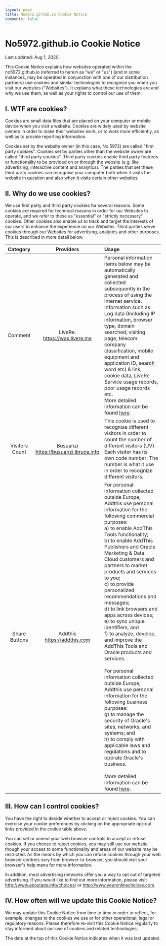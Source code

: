 ```yaml
---
layout: page
title: No5972.github.io Cookie Notice
comments: false
---
```


# No5972.github.io Cookie Notice

Last updated: Aug 1, 2020

This Cookie Notice explains how websites operated within the no5972.github.io (referred to herein as "we" or "us") (and in some instances, may be operated in conjunction with one of our distribution partners) use cookies and similar technologies to recognise you when you visit our websites ("Websites").  It explains what these technologies are and why we use them, as well as your rights to control our use of them.

## I. WTF are cookies?
Cookies are small data files that are placed on your computer or mobile device when you visit a website.  Cookies are widely used by website owners in order to make their websites work, or to work more efficiently, as well as to provide reporting information. 

Cookies set by the website owner (in this case, No.5972) are called "first party cookies".  Cookies set by parties other than the website owner are called "third party cookies".  Third party cookies enable third party features or functionality to be provided on or through the website (e.g. like advertising, interactive content and analytics).  The parties that set these third party cookies can recognise your computer both when it visits the website in question and also when it visits certain other websites. 

## II. Why do we use cookies?
We use first party and third party cookies for several reasons. Some cookies are required for technical reasons in order for our Websites to operate, and we refer to these as "essential" or "strictly necessary" cookies. Other cookies also enable us to track and target the interests of our users to enhance the experience on our Websites.   Third parties serve cookies through our Websites for advertising, analytics and other purposes.  This is described in more detail below.


| Category | Providers | Usage |
| :------: | :------: | :------ |
| Comment | LiveRe. <br>https://was.livere.me | Personal information items below may be automatically generated and collected subsequently in the process of using the internet service.<br>Information such as Log data (Including IP information, browser type, domain searched, visiting page, telecom company classification, mobile equipment and application ID, search word etc) &amp; link, cookie data, LiveRe Service usage records, poor usage records etc.<br>More detailed information can be found [here](http://livere.com/policy/privacy). |
| Visitors Count | Busuanzi<br>https://busuanzi.ibruce.info | This cookie is used to recognize different visitors in order to count the number of different visitors (UV).<br>Each visitor has its own code number. The number is what it use in order to recognize different visitors. |
| Share Buttons | Addthis<br>https://addthis.com | For personal information collected outside Europe, Addthis use personal information for the following commercial purposes:<br>a) to enable AddThis Tools functionality;<br>b) to enable AddThis Publishers and Oracle Marketing & Data Cloud customers and partners to market products and services to you;<br>c) to provide personalized recommendations and messages;<br>d) to link browsers and apps across devices;<br>e) to sync unique identifiers; and<br>f) to analyze, develop, and improve the AddThis Tools and Oracle products and services.<br><br>For personal information collected outside Europe, Addthis  use personal information for the following business purposes:<br>g) to manage the security of Oracle's sites, networks, and systems; and<br>h) to comply with applicable laws and regulations and to operate Oracle's business.<br><br>More detailed information can be found [here](https://www.oracle.com/legal/privacy/addthis-privacy-policy.html). |


## III. How can I control cookies?

You have the right to decide whether to accept or reject cookies.  You can exercise your cookie preferences by clicking on the appropriate opt-out links provided in the cookie table above.

You can set or amend your web browser controls to accept or refuse cookies. If you choose to reject cookies, you may still use our website though your access to some functionality and areas of our website may be restricted. As the means by which you can refuse cookies through your web browser controls vary from browser-to-browser, you should visit your browser's help menu for more information.

In addition, most advertising networks offer you a way to opt out of targeted advertising.  If you would like to find out more information, please visit http://www.aboutads.info/choices/ or http://www.youronlinechoices.com. 

## IV. How often will we update this Cookie Notice?

We may update this Cookie Notice from time to time in order to reflect, for example, changes to the cookies we use or for other operational, legal or regulatory reasons.  Please therefore re-visit this Cookie Notice regularly to stay informed about our use of cookies and related technologies. 

The date at the top of this Cookie Notice indicates when it was last updated. 
